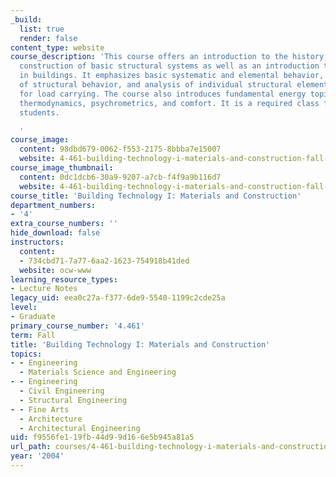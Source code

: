 ```yaml
---
_build:
  list: true
  render: false
content_type: website
course_description: 'This course offers an introduction to the history, theory, and
  construction of basic structural systems as well as an introduction to energy issues
  in buildings. It emphasizes basic systematic and elemental behavior, principles
  of structural behavior, and analysis of individual structural elements and strategies
  for load carrying. The course also introduces fundamental energy topics including
  thermodynamics, psychrometrics, and comfort. It is a required class for M. Arch.
  students.

  '
course_image:
  content: 98dbd679-0062-f553-2175-8bbba7e15007
  website: 4-461-building-technology-i-materials-and-construction-fall-2004
course_image_thumbnail:
  content: 0dc1dcb6-30a9-9207-a7cb-f4f9a9b116d7
  website: 4-461-building-technology-i-materials-and-construction-fall-2004
course_title: 'Building Technology I: Materials and Construction'
department_numbers:
- '4'
extra_course_numbers: ''
hide_download: false
instructors:
  content:
  - 734cbd71-7a77-6aa2-1623-754918b41ded
  website: ocw-www
learning_resource_types:
- Lecture Notes
legacy_uid: eea0c27a-f377-6de9-5540-1199c2cde25a
level:
- Graduate
primary_course_number: '4.461'
term: Fall
title: 'Building Technology I: Materials and Construction'
topics:
- - Engineering
  - Materials Science and Engineering
- - Engineering
  - Civil Engineering
  - Structural Engineering
- - Fine Arts
  - Architecture
  - Architectural Engineering
uid: f9556fe1-19fb-44d9-9d16-6e5b945a81a5
url_path: courses/4-461-building-technology-i-materials-and-construction-fall-2004
year: '2004'
---
```

